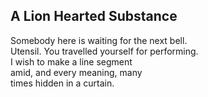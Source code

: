 A Lion Hearted Substance
------------------------
Somebody here is waiting for the next bell.  
Utensil. You travelled yourself for performing.  
I wish to make a line segment  
amid, and every meaning, many  
times hidden in a curtain.  
